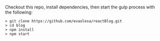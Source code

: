 Checkout this repo, install dependencies, then start the gulp process with the following:

```
> git clone https://github.com/evaolesa/reactBlog.git
> cd blog
> npm install
> npm start
```
